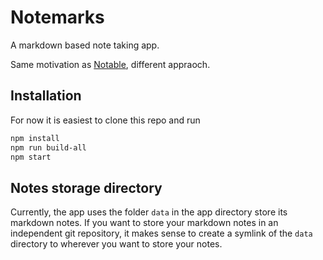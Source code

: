 # Notemarks

A markdown based note taking app.

Same motivation as [Notable](https://github.com/notable/notable), different appraoch.

## Installation

For now it is easiest to clone this repo and run

```sh
npm install
npm run build-all
npm start
```

## Notes storage directory

Currently, the app uses the folder `data` in the app directory store its markdown notes.
If you want to store your markdown notes in an independent git repository, it makes sense
to create a symlink of the `data` directory to wherever you want to store your notes.
